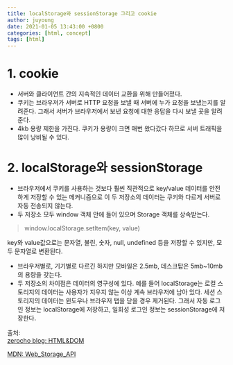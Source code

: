 ```yaml
---
title: localStorage와 sessionStorage 그리고 cookie
author: juyoung
date: 2021-01-05 13:43:00 +0800
categories: [html, concept]
tags: [html]
---
```


# 1. cookie

* 서버와 클라이언트 간의 지속적인 데이터 교환을 위해 만들어졌다.
* 쿠키는 브라우저가 서버로 HTTP 요청을 보낼 때 서버에 누가 요청을 보냈는지를 알려준다. 그래서 서버가 브라우저에서 보낸 요청에 대한 응답을 다시 보낼 곳을 알려준다.
* 4kb 용량 제한을 가진다. 쿠키가 용량이 크면 매번 왔다갔다 하므로 서버 트래픽을 많이 낭비될 수 있다.
  

# 2. localStorage와 sessionStorage

* 브라우저에서 쿠키를 사용하는 것보다 훨씬 직관적으로 key/value 데이터를 안전하게 저장할 수 있는 메커니즘으로 이 두 저장소의 데이터는 쿠키와 다르게 서버로 자동 전송되지 않는다. 
* 두 저장소 모두 window 객체 안에 들어 있으며 Storage 객체를 상속받는다.
>  window.localStorage.setItem(key, value)  

  key와 value값으로는 문자열, 불린, 숫자, null, undefined 등을 저장할 수 있지만, 모두 문자열로 변환된다.
* 브라우저별로, 기기별로 다르긴 하지만 모바일은 2.5mb, 데스크탑은 5mb~10mb의 용량을 갖는다.
* 두 저장소의 차이점은 데이터의 영구성에 있다.
 예를 들어 localStorage는 로컬 스토리지의 데이터는 사용자가 지우지 않는 이상 계속 브라우저에 남아 있다. 
 세션 스토리지의 데이터는 윈도우나 브라우저 탭을 닫을 경우 제거된다.
그래서 자동 로그인 정보는 localStorage에 저장하고, 일회성 로그인 정보는 sessionStorage에 저장한다.





출처:  
[zerocho blog: HTML&DOM](https://www.zerocho.com/category/HTML&DOM)  

[MDN: Web_Storage_API](https://developer.mozilla.org/ko/docs/Web/API/Web_Storage_API/Using_the_Web_Storage_API)